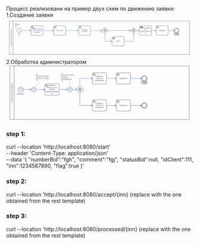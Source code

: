 
Процесс реализовани на пример двух схем по движению заявки:
1.Создание заявки
![img.png](img.png)
2.Обработка администратором
![img_1.png](img_1.png)

### step 1:
curl --location 'http://localhost:8080/start' \
--header 'Content-Type: application/json' \
--data '{
"numberBid":"fgh",
"comment":"fgj",
"statusBid":null,
"idClient":111,
"inn":1234567890,
"flag":true
}'

### step 2:
curl --location 'http://localhost:8080/accept/{inn} (replace with the one obtained from the rest template)

### step 3:
curl --location 'http://localhost:8080/processed/{inn} (replace with the one obtained from the rest template)